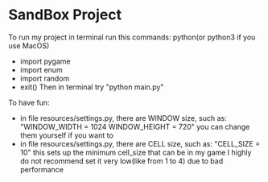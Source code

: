 # SandBox Project

To run my project in terminal run this commands:
python(or python3 if you use MacOS)
- import pygame
- import enum
- import random
- exit()
Then in terminal try "python main.py"

To have fun:
- in file resources/settings.py, there are WINDOW size, such as:
        "WINDOW_WIDTH = 1024 WINDOW_HEIGHT = 720"
    you can change them yourself if you want to
- in file resources/settings.py, there are CELL size, such as:
        "CELL_SIZE = 10"
    this sets up the minimum cell_size that can be in my game
    I highly do not recommend set it very low(like from 1 to 4) due to bad performance

